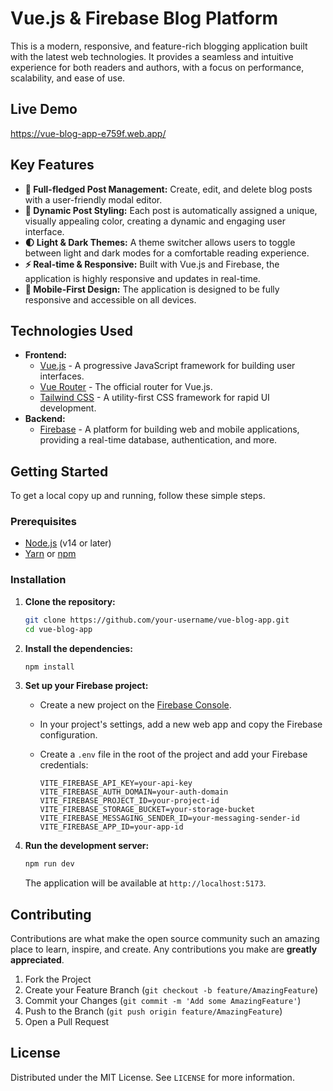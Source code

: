 # **Vue.js & Firebase Blog Platform**

This is a modern, responsive, and feature-rich blogging application built with the latest web technologies. It provides a seamless and intuitive experience for both readers and authors, with a focus on performance, scalability, and ease of use.

## **Live Demo**

https://vue-blog-app-e759f.web.app/

## **Key Features**

*   **📝 Full-fledged Post Management:** Create, edit, and delete blog posts with a user-friendly modal editor.
*   **🎨 Dynamic Post Styling:** Each post is automatically assigned a unique, visually appealing color, creating a dynamic and engaging user interface.
*   **🌓 Light & Dark Themes:** A theme switcher allows users to toggle between light and dark modes for a comfortable reading experience.
*   **⚡️ Real-time & Responsive:** Built with Vue.js and Firebase, the application is highly responsive and updates in real-time.
*   **📱 Mobile-First Design:** The application is designed to be fully responsive and accessible on all devices.

## **Technologies Used**

*   **Frontend:**
    *   [Vue.js](https://vuejs.org/) - A progressive JavaScript framework for building user interfaces.
    *   [Vue Router](https://router.vuejs.org/) - The official router for Vue.js.
    *   [Tailwind CSS](https://tailwindcss.com/) - A utility-first CSS framework for rapid UI development.
*   **Backend:**
    *   [Firebase](https://firebase.google.com/) - A platform for building web and mobile applications, providing a real-time database, authentication, and more.

## **Getting Started**

To get a local copy up and running, follow these simple steps.

### **Prerequisites**

*   [Node.js](https://nodejs.org/en/) (v14 or later)
*   [Yarn](https://yarnpkg.com/) or [npm](https://www.npmjs.com/)

### **Installation**

1.  **Clone the repository:**

    ```sh
    git clone https://github.com/your-username/vue-blog-app.git
    cd vue-blog-app
    ```

2.  **Install the dependencies:**

    ```sh
    npm install
    ```

3.  **Set up your Firebase project:**

    *   Create a new project on the [Firebase Console](https://console.firebase.google.com/).
    *   In your project's settings, add a new web app and copy the Firebase configuration.
    *   Create a `.env` file in the root of the project and add your Firebase credentials:

        ```env
        VITE_FIREBASE_API_KEY=your-api-key
        VITE_FIREBASE_AUTH_DOMAIN=your-auth-domain
        VITE_FIREBASE_PROJECT_ID=your-project-id
        VITE_FIREBASE_STORAGE_BUCKET=your-storage-bucket
        VITE_FIREBASE_MESSAGING_SENDER_ID=your-messaging-sender-id
        VITE_FIREBASE_APP_ID=your-app-id
        ```

4.  **Run the development server:**

    ```sh
    npm run dev
    ```

    The application will be available at `http://localhost:5173`.

## **Contributing**

Contributions are what make the open source community such an amazing place to learn, inspire, and create. Any contributions you make are **greatly appreciated**.

1.  Fork the Project
2.  Create your Feature Branch (`git checkout -b feature/AmazingFeature`)
3.  Commit your Changes (`git commit -m 'Add some AmazingFeature'`)
4.  Push to the Branch (`git push origin feature/AmazingFeature`)
5.  Open a Pull Request

## **License**

Distributed under the MIT License. See `LICENSE` for more information.